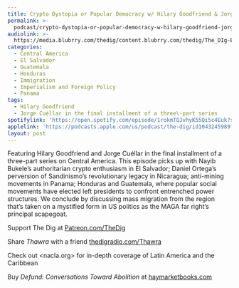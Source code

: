 ```yaml
---
title: Crypto Dystopia or Popular Democracy w/ Hilary Goodfriend & Jorge Cuéllar
permalink: >-
  podcast/crypto-dystopia-or-popular-democracy-w-hilary-goodfriend-jorge-cuellar/
audiolink: >-
  https://media.blubrry.com/thedig/content.blubrry.com/thedig/The_DIg-EP_467-CentralAmerica.mp3
categories:
  - Central America
  - El Salvador
  - Guatemala
  - Honduras
  - Immigration
  - Imperialism and Foreign Policy
  - Panama
tags:
  - Hilary Goodfriend
  - Jorge Cuéllar in the final installment of a three\-part series
spotifylink: 'https://open.spotify.com/episode/1rokmTQJvhyK55Qi5c4Euk?si=8b5284cbc71448f3'
applelink: 'https://podcasts.apple.com/us/podcast/the-dig/id1043245989?i=1000678016415'
layout: post
---
```


Featuring Hilary Goodfriend and Jorge Cuéllar in the final installment of a three-part series on Central America. This episode picks up with Nayib Bukele’s authoritarian crypto enthusiasm in El Salvador; Daniel Ortega’s perversion of Sandinismo’s revolutionary legacy in Nicaragua; anti-mining movements in Panama; Honduras and Guatemala, where popular social movements have elected left presidents to confront entrenched power structures. We conclude by discussing mass migration from the region that’s taken on a mystified form in US politics as the MAGA far right’s principal scapegoat.

Support The Dig at [Patreon.com/TheDig](http://patreon.com/TheDig)

Share *Thawra* with a friend [thedigradio.com/Thawra](http://thedigradio.com/Thawra)

Check out \<nacla.org> for in-depth coverage of Latin America and the Caribbean

Buy *Defund: Conversations Toward Abolition* at [haymarketbooks.com](http://haymarketbooks.com)
